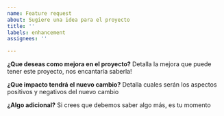 ```yaml
---
name: Feature request
about: Sugiere una idea para el proyecto
title: ''
labels: enhancement
assignees: ''

---
```


**¿Que deseas como mejora en el proyecto?**
Detalla la mejora que puede tener este proyecto, nos encantaría saberla!

**¿Que impacto tendrá el nuevo cambio?**
Detalla cuales serán los aspectos positivos y negativos del nuevo cambio

**¿Algo adicional?**
Si crees que debemos saber algo más, es tu momento
